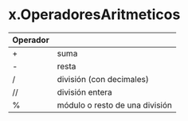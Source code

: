 # x.OperadoresAritmeticos

|Operador||
|---|---
|+| suma
|-|resta
|/|división (con decimales)
|//|división entera
|%|módulo o resto de una división